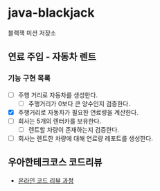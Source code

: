 # java-blackjack

블랙잭 미션 저장소

## 연료 주입 - 자동차 렌트

### 기능 구현 목록
- [ ] 주행 거리로 자동차를 생성한다.
    - [ ] 주행거리가 0보다 큰 양수인지 검증한다.
- [x] 주행거리로 자동차가 필요한 연료량을 계산한다.    
- [ ] 회사는 5개의 렌터카를 보유한다.
    - [ ] 렌트할 차량이 존재하는지 검증한다.
- [ ] 회사는 렌트한 차량에 대해 연료량 레포트를 생성한다.

## 우아한테크코스 코드리뷰

- [온라인 코드 리뷰 과정](https://github.com/woowacourse/woowacourse-docs/blob/master/maincourse/README.md)
